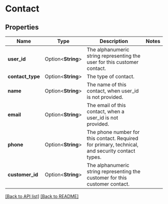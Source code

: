 # Contact

## Properties

Name | Type | Description | Notes
------------ | ------------- | ------------- | -------------
**user_id** | Option<**String**> | The alphanumeric string representing the user for this customer contact. | 
**contact_type** | Option<**String**> | The type of contact. | 
**name** | Option<**String**> | The name of this contact, when user_id is not provided. | 
**email** | Option<**String**> | The email of this contact, when a user_id is not provided. | 
**phone** | Option<**String**> | The phone number for this contact. Required for primary, technical, and security contact types. | 
**customer_id** | Option<**String**> | The alphanumeric string representing the customer for this customer contact. | 

[[Back to API list]](../README.md#documentation-for-api-endpoints) [[Back to README]](../README.md)


